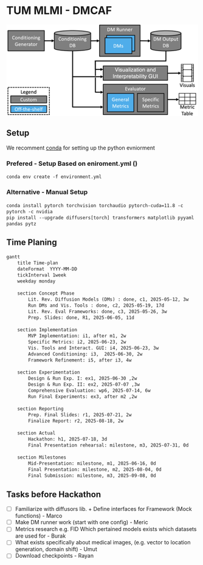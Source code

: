# TUM MLMI - DMCAF

![method](assets/architecture.png)

## Setup
We recomment [conda](https://docs.conda.io/en/latest/) for setting up the python evniorment

### Prefered - Setup Based on eniroment.yml ()
```
conda env create -f environment.yml
```

### Alternative - Manual Setup
```
conda install pytorch torchvision torchaudio pytorch-cuda=11.8 -c pytorch -c nvidia
pip install --upgrade diffusers[torch] transformers matplotlib pyyaml pandas pytz
```

## Time Planing
```mermaid
gantt
    title Time-plan
    dateFormat  YYYY-MM-DD
    tickInterval 1week
    weekday monday

    section Concept Phase
        Lit. Rev. Diffusion Models (DMs) : done, c1, 2025-05-12, 3w
        Run DMs and Vis. Tools : done, c2, 2025-05-19, 17d
        Lit. Rev. Eval Frameworks: done, c3, 2025-05-26, 3w
        Prep. Slides: done, R1, 2025-06-05, 11d

    section Implementation
        MVP Implementation: i1, after m1, 2w
        Specific Metrics: i2, 2025-06-23, 2w
        Vis. Tools and Interact. GUI: i4, 2025-06-23, 3w
        Advanced Conditioning: i3,  2025-06-30, 2w
        Framework Refinement: i5, after i3, 4w

    section Experimentation
        Design & Run Exp. I: ex1, 2025-06-30 ,2w
        Design & Run Exp. II: ex2, 2025-07-07 ,3w
        Comprehensive Evaluation: wp6, 2025-07-14, 6w
        Run Final Experiments: ex3, after m2 ,2w

    section Reporting
        Prep. Final Slides: r1, 2025-07-21, 2w
        Finalize Report: r2, 2025-08-18, 2w

    section Actual
        Hackathon: h1, 2025-07-18, 3d
        Final Presentation rehearsal: milestone, m3, 2025-07-31, 0d

    section Milestones
        Mid-Presentation: milestone, m1, 2025-06-16, 0d
        Final Presentation: milestone, m2, 2025-08-04, 0d
        Final Submission: milestone, m3, 2025-09-08, 0d
```

## Tasks before Hackathon
- [ ] Familiarize with diffusors lib. + Define interfaces for Framework (Mock functions) - Marco
- [ ] Make DM runner work (start with one config) - Meric
- [ ] Metrics research e.g. FID Which pertained models exists which datasets are used for - Burak
- [ ] What exists specifically about medical images, (e.g. vector to location generation, domain shift) - Umut
- [ ] Download checkpoints - Rayan
